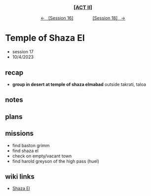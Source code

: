 <div align="center"> 
  <h3 align="center"><a href="https://github.com/h-griffin/dnd-notes/blob/main/grimmhaus/act-II" >[ACT II]</a></h3>
  <p align="center"> 
    <a href="https://github.com/h-griffin/dnd-notes/blob/main/grimmhaus/act-II/23-9-27.md" >&larr; &nbsp; [Session 16]</a>
    &nbsp;&nbsp;&nbsp;&nbsp;&nbsp;&nbsp;&nbsp;&nbsp;&nbsp;&nbsp;&nbsp;&nbsp;&nbsp;&nbsp;   
    <a href="https://github.com/h-griffin/dnd-notes/blob/main/grimmhaus/act-II/23-10-4.md" >[Session 18] &nbsp; &rarr;</a>
  </p>
</div>

# Temple of Shaza El 
- session 17
- 10/4/2023

## recap 
- **group in desert at temple of shaza elmabad** outside takrati, taloa

## notes 


## plans 

## missions
- find baston grimm
- find shaza el
- check on empty/vacant town
- find harold greyson of the high pass (huel)

## wiki links
- [Shaza El](../lore.md#shaza-el)